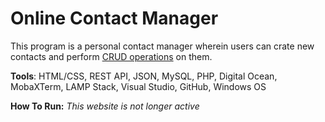 # Online Contact Manager
This program is a personal contact manager wherein users can crate new contacts and perform [CRUD operations](https://en.wikipedia.org/wiki/Create,_read,_update_and_delete) on them. 

**Tools**: HTML/CSS, REST API, JSON, MySQL, PHP, Digital Ocean, MobaXTerm, LAMP Stack, Visual Studio, GitHub, Windows OS

**How To Run:**
_This website is not longer active_


